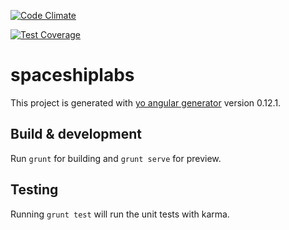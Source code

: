 [![Code Climate](https://codeclimate.com/github/spaceship-labs/spaceshiplabs/badges/gpa.svg)](https://codeclimate.com/github/spaceship-labs/spaceshiplabs)

[![Test Coverage](https://codeclimate.com/github/spaceship-labs/spaceshiplabs/badges/coverage.svg)](https://codeclimate.com/github/spaceship-labs/spaceshiplabs/coverage)

# spaceshiplabs

This project is generated with [yo angular generator](https://github.com/yeoman/generator-angular)
version 0.12.1.

## Build & development

Run `grunt` for building and `grunt serve` for preview.

## Testing

Running `grunt test` will run the unit tests with karma.
